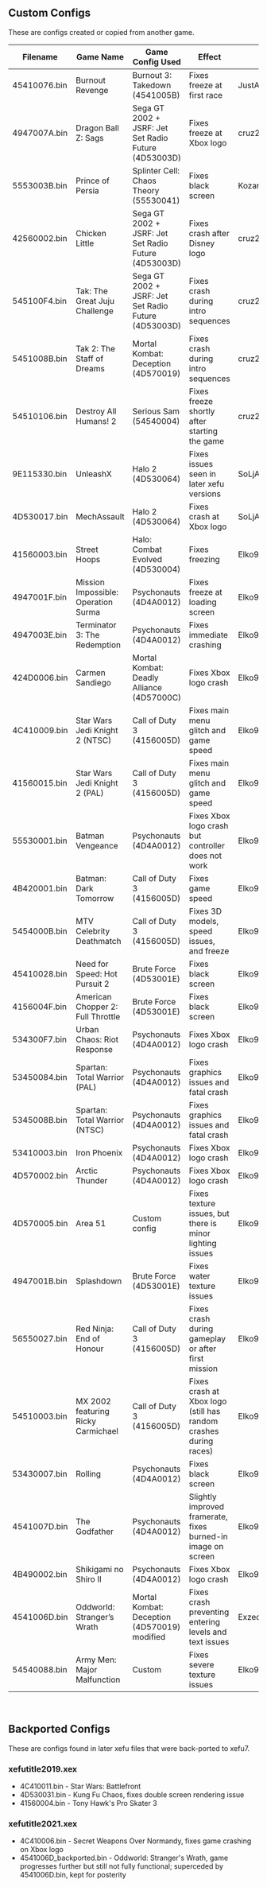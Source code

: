 ## Custom Configs
These are configs created or copied from another game.

| Filename     | Game Name                          | Game Config Used                             | Effect                                                                 | Credit          |
|--------------|------------------------------------|----------------------------------------------|------------------------------------------------------------------------|-----------------|
| 45410076.bin | Burnout Revenge                    | Burnout 3: Takedown (4541005B)               | Fixes freeze at first race                                             | JustAnyone#9310 |
| 4947007A.bin | Dragon Ball Z: Sags                | Sega GT 2002 + JSRF: Jet Set Radio Future (4D53003D) | Fixes freeze at Xbox logo                                      | cruz21579       |
| 5553003B.bin | Prince of Persia                   | Splinter Cell: Chaos Theory (55530041)       | Fixes black screen                                                     | Kozarovv        |
| 42560002.bin | Chicken Little                     | Sega GT 2002 + JSRF: Jet Set Radio Future (4D53003D) | Fixes crash after Disney logo                                  | cruz21579       |
| 545100F4.bin | Tak: The Great Juju Challenge      | Sega GT 2002 + JSRF: Jet Set Radio Future (4D53003D) | Fixes crash during intro sequences                             | cruz21579       |
| 5451008B.bin | Tak 2: The Staff of Dreams         | Mortal Kombat: Deception (4D570019)          | Fixes crash during intro sequences                                     | cruz21579       |
| 54510106.bin | Destroy All Humans! 2              | Serious Sam (54540004)                       | Fixes freeze shortly after starting the game                           | cruz21579       |
| 9E115330.bin | UnleashX                           | Halo 2 (4D530064)                            | Fixes issues seen in later xefu versions                               | SoLjA_RGH       |
| 4D530017.bin | MechAssault                        | Halo 2 (4D530064)                            | Fixes crash at Xbox logo                                               | SoLjA_RGH       |
| 41560003.bin | Street Hoops                       | Halo: Combat Evolved (4D530004)              | Fixes freezing                                                         | Elko992         |
| 4947001F.bin | Mission Impossible: Operation Surma | Psychonauts (4D4A0012)                      | Fixes freeze at loading screen                                         | Elko992         |
| 4947003E.bin | Terminator 3: The Redemption       | Psychonauts (4D4A0012)                       | Fixes immediate crashing                                               | Elko992         |
| 424D0006.bin | Carmen Sandiego                    | Mortal Kombat: Deadly Alliance (4D57000C)    | Fixes Xbox logo crash                                                  | Elko992         |
| 4C410009.bin | Star Wars Jedi Knight 2 (NTSC)     | Call of Duty 3 (4156005D)                    | Fixes main menu glitch and game speed                                  | Elko992         |
| 41560015.bin | Star Wars Jedi Knight 2 (PAL)      | Call of Duty 3 (4156005D)                    | Fixes main menu glitch and game speed                                  | Elko992         |
| 55530001.bin | Batman Vengeance                   | Psychonauts (4D4A0012)                       | Fixes Xbox logo crash but controller does not work                     | Elko992         |
| 4B420001.bin | Batman: Dark Tomorrow              | Call of Duty 3 (4156005D)                    | Fixes game speed                                                       | Elko992         |
| 5454000B.bin | MTV Celebrity Deathmatch           | Call of Duty 3 (4156005D)                    | Fixes 3D models, speed issues, and freeze                              | Elko992         |
| 45410028.bin | Need for Speed: Hot Pursuit 2      | Brute Force (4D53001E)                       | Fixes black screen                                                     | Elko992         |
| 4156004F.bin | American Chopper 2: Full Throttle  | Brute Force (4D53001E)                       | Fixes black screen                                                     | Elko992         |
| 534300F7.bin | Urban Chaos: Riot Response         | Psychonauts (4D4A0012)                       | Fixes Xbox logo crash                                                  | Elko992         |
| 53450084.bin | Spartan: Total Warrior (PAL)       | Psychonauts (4D4A0012)                       | Fixes graphics issues and fatal crash                                  | Elko992         |
| 5345008B.bin | Spartan: Total Warrior (NTSC)      | Psychonauts (4D4A0012)                       | Fixes graphics issues and fatal crash                                  | Elko992         |
| 53410003.bin | Iron Phoenix                       | Psychonauts (4D4A0012)                       | Fixes Xbox logo crash                                                  | Elko992         |
| 4D570002.bin | Arctic Thunder                     | Psychonauts (4D4A0012)                       | Fixes Xbox logo crash                                                  | Elko992         |
| 4D570005.bin | Area 51                            | Custom config                                | Fixes texture issues, but there is minor lighting issues               | Elko992         |
| 4947001B.bin | Splashdown                         | Brute Force (4D53001E)                       | Fixes water texture issues                                             | Elko992         |
| 56550027.bin | Red Ninja: End of Honour           | Call of Duty 3 (4156005D)                    | Fixes crash during gameplay or after first mission                     | Elko992         |
| 54510003.bin | MX 2002 featuring Ricky Carmichael | Call of Duty 3 (4156005D)                    | Fixes crash at Xbox logo (still has random crashes during races)       | Elko992         |
| 53430007.bin | Rolling                            | Psychonauts (4D4A0012)                       | Fixes black screen                                                     | Elko992         |
| 4541007D.bin | The Godfather                      | Psychonauts (4D4A0012)                       | Slightly improved framerate, fixes burned-in image on screen           | Elko992         |
| 4B490002.bin | Shikigami no Shiro II              | Psychonauts (4D4A0012)                       | Fixes Xbox logo crash                                                  | Elko992         |
| 4541006D.bin | Oddworld: Stranger’s Wrath         | Mortal Kombat: Deception (4D570019) modified | Fixes crash preventing entering levels and text issues                 | Exzedo          |
| 54540088.bin | Army Men: Major Malfunction        | Custom                                       | Fixes severe texture issues                                            | Elko992         |

&nbsp;

## Backported Configs
These are configs found in later xefu files that were back-ported to xefu7.

### xefutitle2019.xex
* 4C410011.bin - Star Wars: Battlefront
* 4D530031.bin - Kung Fu Chaos, fixes double screen rendering issue
* 41560004.bin - Tony Hawk's Pro Skater 3

### xefutitle2021.xex
* 4C410006.bin - Secret Weapons Over Normandy, fixes game crashing on Xbox logo
* 4541006D_backported.bin - Oddworld: Stranger's Wrath, game progresses further but still not fully functional; superceded by 4541006D.bin, kept for posterity
